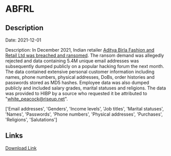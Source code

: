 # ABFRL

## Description

Date: 2021-12-01

Description:
In December 2021, Indian retailer <a href="https://restoreprivacy.com/aditya-birla-fashion-and-retail-ltd-abfrl-hack-2022/" target="_blank" rel="noopener">Aditya Birla Fashion and Retail Ltd was breached and ransomed</a>. The ransom demand was allegedly rejected and data containing 5.4M unique email addresses was subsequently dumped publicly on a popular hacking forum the next month. The data contained extensive personal customer information including names, phone numbers, physical addresses, DoBs, order histories and passwords stored as MD5 hashes. Employee data was also dumped publicly and included salary grades, marital statuses and religions. The data was provided to HIBP by a source who requested it be attributed to &quot;white_peacock@riseup.net&quot;.


['Email addresses', 'Genders', 'Income levels', 'Job titles', 'Marital statuses', 'Names', 'Passwords', 'Phone numbers', 'Physical addresses', 'Purchases', 'Religions', 'Salutations']

## Links

[Download Link](https://link-to.net/1229997/507.62982779805/dynamic/?r=aHR0cHM6Ly93d3cubWVkaWFmaXJlLmNvbS92aWV3L0pCT1NGZzJpRHBtWno2Ny9hYmZybC5jb20vZmlsZQ==)